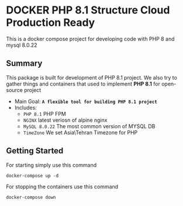 # DOCKER PHP 8.1 Structure Cloud Production Ready

This is a docker compose project for developing code with PHP 8 and mysql 8.0.22

## Summary
This package is built for development of PHP 8.1 project. We also try to gather things and containers that
used to  implement **PHP 8.1** for open-source project

* Main Goal: **`A flexible tool for building PHP 8.1 project `**
* Includes:
    * `PHP 8.1` PHP FPM
    * `NGINX` latest veriosn of alpine nginx
    * `MySQL 8.0.22` The most common version of MYSQL DB
    * `TimeZone` We set Asia\Tehran Timezone for PHP

## Getting Started
For starting simply use this command
~~~ 
docker-compose up -d
~~~ 
For stopping the containers use this command
~~~ 
docker-compose down
~~~  